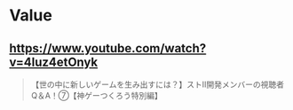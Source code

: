 # Value

## https://www.youtube.com/watch?v=4luz4etOnyk

> 【世の中に新しいゲームを生み出すには？】ストⅡ開発メンバーの視聴者Q＆A！⑦【神ゲーつくろう特別編】 

